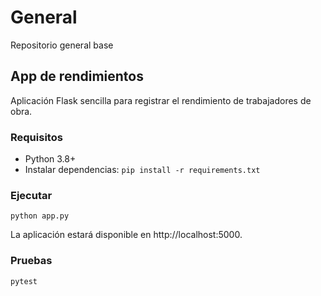 # General

Repositorio general base

## App de rendimientos

Aplicación Flask sencilla para registrar el rendimiento de trabajadores de obra.

### Requisitos
- Python 3.8+
- Instalar dependencias: `pip install -r requirements.txt`

### Ejecutar

```
python app.py
```
La aplicación estará disponible en http://localhost:5000.

### Pruebas

```
pytest
```
